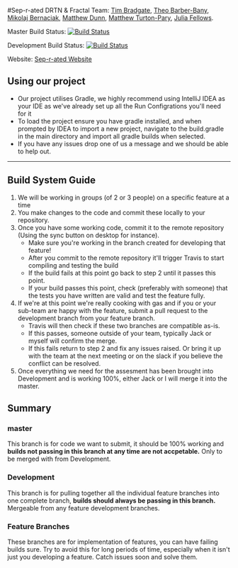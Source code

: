 #Sep-r-ated DRTN & Fractal
Team: [Tim Bradgate](https://github.com/Tim020), [Theo Barber-Bany](https://github.com/theobarberbany), [Mikolaj Bernaciak](https://github.com/mikfromb7), [Matthew Dunn](https://github.com/MIDunn), [Matthew Turton-Pary](https://github.com/mtpsgame), [Julia Fellows](https://github.com/jcf518).


Master Build Status:      [![Build Status](https://travis-ci.org/NotKieran/DRTN-Fractal.svg?branch=master)](https://travis-ci.org/NotKieran/DRTN-Fractal)

Development Build Status: [![Build Status](https://travis-ci.org/NotKieran/DRTN-Fractal.svg?branch=development)](https://travis-ci.org/NotKieran/DRTN-Fractal)

Website: [Sep-r-ated Website](https://seprated.github.io/)


## Using our project
- Our project utilises Gradle, we highly recommend using IntelliJ IDEA as your IDE as we've already set up all the Run Configrations you'll need for it
- To load the project ensure you have gradle installed, and when prompted by IDEA to import a new project, navigate to the build.gradle in the main directory and import all gradle builds when selected.
- If you have any issues drop one of us a message and we should be able to help out.

---

## Build System Guide

1. We will be working in groups (of 2 or 3 people) on a specific feature at a time
2. You make changes to the code and commit these locally to your repository.
3. Once you have some working code, commit it to the remote repository (Using the sync button on desktop for instance).
	* Make sure you're working in the branch created for developing that feature!
	* After you commit to the remote repository it'll trigger Travis to start compiling and testing the build
	* If the build fails at this point go back to step 2 until it passes this point.
	* If your build passes this point, check (preferably with someone) that the tests you have written are valid and test the feature fully.
4. If we're at this point we're really cooking with gas and if you or your sub-team are happy with the feature, submit a pull request to the development branch from your feature branch.
	* Travis will then check if these two branches are compatible as-is. 
	* If this passes, someone outside of your team, typically Jack or myself will confirm the merge.
	* If this fails return to step 2 and fix any issues raised. Or bring it up with the team at the next meeting or on the slack if you believe the conflict can be resolved.
5. Once everything we need for the assesment has been brought into Development and is working 100%, either Jack or I will merge it into the master.

## Summary
### master
This branch is for code we want to submit, it should be 100% working and **builds not passing in this branch at any time are not accpetable.** Only to be merged with from Development.
### Development
This branch is for pulling together all the individual feature branches into one complete branch, **builds should always be passing in this branch.** Mergeable from any feature development branches.
### Feature Branches
These branches are for implementation of features, you can have failing builds sure. Try to avoid this for long periods of time, especially when it isn't just you developing a feature. Catch issues soon and solve them.
